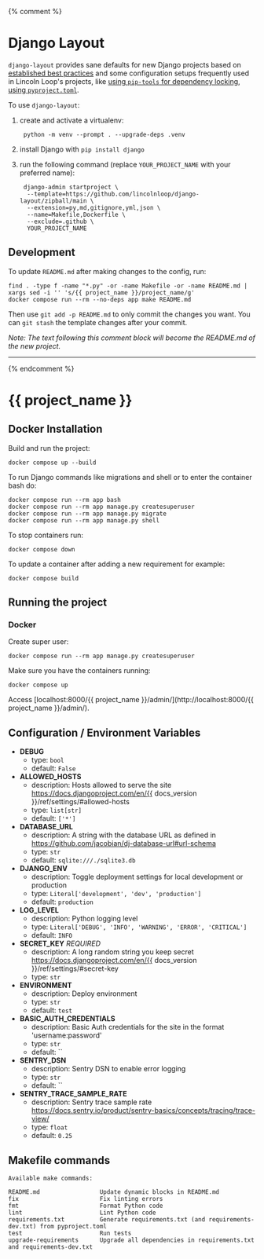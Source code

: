{% comment %}

# Django Layout

`django-layout` provides sane defaults for new Django projects based on
[established best
practices](http://lincolnloop.com/django-best-practices/) and some
configuration setups frequently used in Lincoln Loop\'s projects, like
[using `pip-tools` for dependency
locking](https://lincolnloop.com/blog/python-dependency-locking-pip-tools/),
[using
`pyproject.toml`](https://lincolnloop.com/insights/using-pyprojecttoml-in-your-django-project/).

To use `django-layout`:

1. create and activate a virtualenv:

        python -m venv --prompt . --upgrade-deps .venv

2. install Django with `pip install django`

3. run the following command (replace `YOUR_PROJECT_NAME` with your preferred name):

        django-admin startproject \
         --template=https://github.com/lincolnloop/django-layout/zipball/main \
         --extension=py,md,gitignore,yml,json \
         --name=Makefile,Dockerfile \
         --exclude=.github \
         YOUR_PROJECT_NAME

## Development

To update `README.md` after making changes to the config, run:

```
find . -type f -name "*.py" -or -name Makefile -or -name README.md | xargs sed -i '' 's/{{ project_name }}/project_name/g'
docker compose run --rm --no-deps app make README.md
```

Then use `git add -p README.md` to only commit the changes you want. You can `git stash` the template changes after your commit.

*Note:  The text following this comment block will become the README.md of the new project.*

------------------------------------------------------------------------

{% endcomment %}

# {{ project_name }}

## Docker Installation

Build and run the project:

    docker compose up --build

To run Django commands like migrations and shell or to enter the
container bash do:

    docker compose run --rm app bash
    docker compose run --rm app manage.py createsuperuser
    docker compose run --rm app manage.py migrate
    docker compose run --rm app manage.py shell

To stop containers run:

    docker compose down

To update a container after adding a new requirement for example:

    docker compose build

## Running the project

### Docker

Create super user:

    docker compose run --rm app manage.py createsuperuser

Make sure you have the containers running:

    docker compose up

Access [localhost:8000/{{ project_name }}/admin/](http://localhost:8000/{{ project_name }}/admin/).

## Configuration / Environment Variables

<!-- [[[cog
import cog
from {{ project_name }}.config import Config
mdown = Config.generate_markdown()
cog.out('\n'.join(mdown.split('\n')[1:]))
]]] -->

* **DEBUG**
  * type: `bool`
  * default: `False`
* **ALLOWED_HOSTS**
  * description: Hosts allowed to serve the site https://docs.djangoproject.com/en/{{ docs_version }}/ref/settings/#allowed-hosts
  * type: `list[str]`
  * default: `['*']`
* **DATABASE_URL**
  * description: A string with the database URL as defined in https://github.com/jacobian/dj-database-url#url-schema
  * type: `str`
  * default: `sqlite:///./sqlite3.db`
* **DJANGO_ENV**
  * description: Toggle deployment settings for local development or production
  * type: `Literal['development', 'dev', 'production']`
  * default: `production`
* **LOG_LEVEL**
  * description: Python logging level
  * type: `Literal['DEBUG', 'INFO', 'WARNING', 'ERROR', 'CRITICAL']`
  * default: `INFO`
* **SECRET_KEY** _REQUIRED_
  * description: A long random string you keep secret https://docs.djangoproject.com/en/{{ docs_version }}/ref/settings/#secret-key
  * type: `str`
* **ENVIRONMENT**
  * description: Deploy environment
  * type: `str`
  * default: `test`
* **BASIC_AUTH_CREDENTIALS**
  * description: Basic Auth credentials for the site in the format 'username:password'
  * type: `str`
  * default: ``
* **SENTRY_DSN**
  * description: Sentry DSN to enable error logging
  * type: `str`
  * default: ``
* **SENTRY_TRACE_SAMPLE_RATE**
  * description: Sentry trace sample rate https://docs.sentry.io/product/sentry-basics/concepts/tracing/trace-view/
  * type: `float`
  * default: `0.25`
<!-- [[[end]]] -->

## Makefile commands

<!-- [[[cog
import cog
import subprocess
cog.out(
    "```shell\n" +
    subprocess.check_output(["make", "help"]).decode() +
    "```"
)
]]] -->
```shell
Available make commands:

README.md                 Update dynamic blocks in README.md
fix                       Fix linting errors
fmt                       Format Python code
lint                      Lint Python code
requirements.txt          Generate requirements.txt (and requirements-dev.txt) from pyproject.toml
test                      Run tests
upgrade-requirements      Upgrade all dependencies in requirements.txt and requirements-dev.txt
```
<!-- [[[end]]] -->
